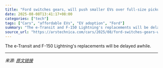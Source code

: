 ```yaml
---
title: "Ford switches gears, will push smaller EVs over full-size pickup and van"
date: 2025-08-08T13:41:17+08:00
categories: ["tech"]
tags: ["Cars", "affordable EVs", "EV adoption", "Ford"]
summary: "The e-Transit and F-150 Lightning's replacements will be delayed awhile."
source_url: "https://arstechnica.com/cars/2025/08/ford-switches-gears-will-push-smaller-evs-over-full-size-pickup-and-van/"
---
```


The e-Transit and F-150 Lightning's replacements will be delayed awhile.

---

*来源: [原文链接](https://arstechnica.com/cars/2025/08/ford-switches-gears-will-push-smaller-evs-over-full-size-pickup-and-van/)*
